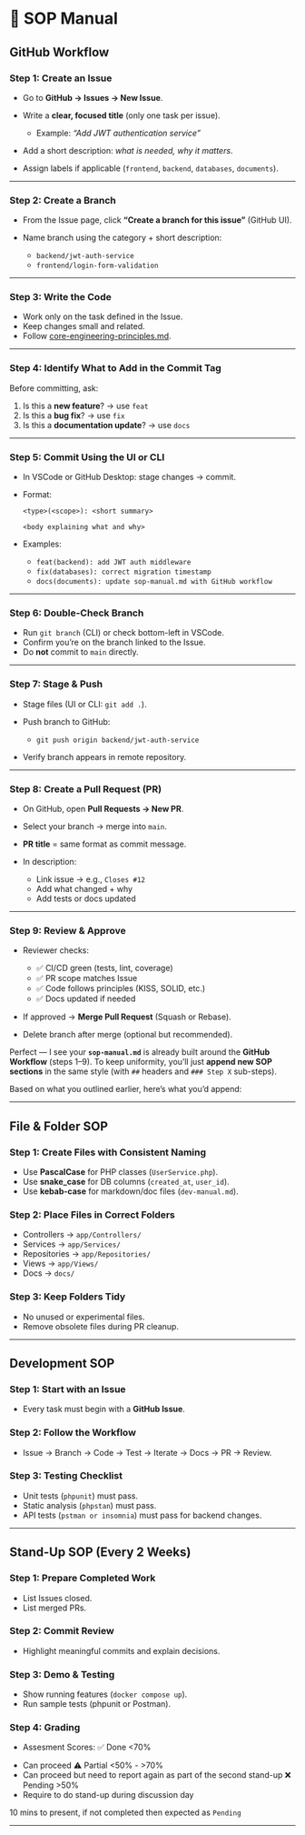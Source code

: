 # 📄 SOP Manual

## GitHub Workflow

### Step 1: Create an Issue

* Go to **GitHub → Issues → New Issue**.
* Write a **clear, focused title** (only one task per issue).

  * Example: *“Add JWT authentication service”*
* Add a short description: *what is needed, why it matters*.
* Assign labels if applicable (`frontend`, `backend`, `databases`, `documents`).

---

### Step 2: Create a Branch

* From the Issue page, click **“Create a branch for this issue”** (GitHub UI).
* Name branch using the category + short description:

  * `backend/jwt-auth-service`
  * `frontend/login-form-validation`

---

### Step 3: Write the Code

* Work only on the task defined in the Issue.
* Keep changes small and related.
* Follow [core-engineering-principles.md](./core-engineering-principles.md).

---

### Step 4: Identify What to Add in the Commit Tag

Before committing, ask:

1. Is this a **new feature**? → use `feat`
2. Is this a **bug fix**? → use `fix`
3. Is this a **documentation update**? → use `docs`

---

### Step 5: Commit Using the UI or CLI

* In VSCode or GitHub Desktop: stage changes → commit.
* Format:

  ```
  <type>(<scope>): <short summary>

  <body explaining what and why>
  ```
* Examples:

  * `feat(backend): add JWT auth middleware`
  * `fix(databases): correct migration timestamp`
  * `docs(documents): update sop-manual.md with GitHub workflow`

---

### Step 6: Double-Check Branch

* Run `git branch` (CLI) or check bottom-left in VSCode.
* Confirm you’re on the branch linked to the Issue.
* Do **not** commit to `main` directly.

---

### Step 7: Stage & Push

* Stage files (UI or CLI: `git add .`).
* Push branch to GitHub:

  * `git push origin backend/jwt-auth-service`
* Verify branch appears in remote repository.

---

### Step 8: Create a Pull Request (PR)

* On GitHub, open **Pull Requests → New PR**.
* Select your branch → merge into `main`.
* **PR title** = same format as commit message.
* In description:

  * Link issue → e.g., `Closes #12`
  * Add what changed + why
  * Add tests or docs updated

---

### Step 9: Review & Approve

* Reviewer checks:

  * ✅ CI/CD green (tests, lint, coverage)
  * ✅ PR scope matches Issue
  * ✅ Code follows principles (KISS, SOLID, etc.)
  * ✅ Docs updated if needed
* If approved → **Merge Pull Request** (Squash or Rebase).
* Delete branch after merge (optional but recommended).

Perfect — I see your **`sop-manual.md`** is already built around the **GitHub Workflow** (steps 1–9). To keep uniformity, you’ll just **append new SOP sections** in the same style (with `##` headers and `### Step X` sub-steps).

Based on what you outlined earlier, here’s what you’d append:

---

## File & Folder SOP

### Step 1: Create Files with Consistent Naming

* Use **PascalCase** for PHP classes (`UserService.php`).
* Use **snake\_case** for DB columns (`created_at`, `user_id`).
* Use **kebab-case** for markdown/doc files (`dev-manual.md`).

### Step 2: Place Files in Correct Folders

* Controllers → `app/Controllers/`
* Services → `app/Services/`
* Repositories → `app/Repositories/`
* Views → `app/Views/`
* Docs → `docs/`

### Step 3: Keep Folders Tidy

* No unused or experimental files.
* Remove obsolete files during PR cleanup.

---

## Development SOP

### Step 1: Start with an Issue

* Every task must begin with a **GitHub Issue**.

### Step 2: Follow the Workflow

* Issue → Branch → Code → Test → Iterate → Docs → PR → Review.

### Step 3: Testing Checklist

* Unit tests (`phpunit`) must pass.
* Static analysis (`phpstan`) must pass.
* API tests (`pstman or insomnia`) must pass for backend changes.

---

## Stand-Up SOP (Every 2 Weeks)

### Step 1: Prepare Completed Work

* List Issues closed.
* List merged PRs.

### Step 2: Commit Review

* Highlight meaningful commits and explain decisions.

### Step 3: Demo & Testing

* Show running features (`docker compose up`).
* Run sample tests (phpunit or Postman).

### Step 4: Grading

* Assesment Scores: 
✅ Done <70%
- Can proceed
⚠️ Partial <50% - >70%
- Can proceed but need to report again as part of the second stand-up
❌ Pending >50%
- Require to do stand-up during discussion day

10 mins to present, if not completed then expected as `Pending`

---